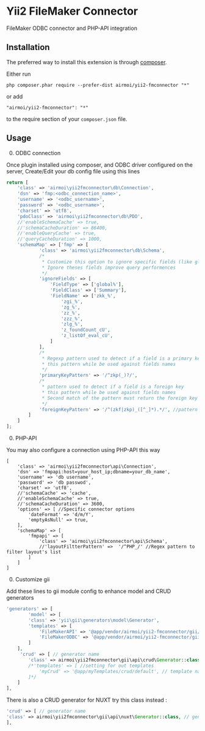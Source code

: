 Yii2 FileMaker Connector
========================
FileMaker ODBC connector and PHP-API integration

Installation
------------

The preferred way to install this extension is through [composer](http://getcomposer.org/download/).

Either run

```
php composer.phar require --prefer-dist airmoi/yii2-fmconnector "*"
```

or add

```
"airmoi/yii2-fmconnector": "*"
```

to the require section of your `composer.json` file.


Usage
-----
0. ODBC connection

Once plugin installed using composer, and ODBC driver configured on the server,
Create/Edit your db config file using this lines
```php
return [
    'class' => 'airmoi\yii2fmconnector\db\Connection',
    'dsn' => 'fmp:<odbc_connection_name>',
    'username' => '<odbc_username>',
    'password' => '<odbc_username>',
    'charset' => 'utf8',
    'pdoClass' => 'airmoi\yii2fmconnector\db\PDO',
    //'enableSchemaCache' => true,
    //'schemaCacheDuration' => 86400,
    //'enableQueryCache' => true,
    //'queryCacheDuration' => 1000,
    'schemaMap' => ['fmp' => [
            'class' => 'airmoi\yii2fmconnector\db\Schema',
            /* 
             * Customize this option to ignore specific fields (like global/utils fields) which you don't want to get access
             * Ignore theses fields improve query performences
             */
            'ignoreFields' => [
                'FieldType' => ['global%'],
                'FieldClass' => ['Summary'],
                'FieldName' => ['zkk_%',
                    'zgi_%',
                    'zg_%',
                    'zz_%',
                    'zzz_%',
                    'zlg_%',
                    'z_foundCount_cU',
                    'z_listOf_eval_cU',
                ]
            ],
            /* 
             * Regexp pattern used to detect if a field is a primary key
             * this pattern while be used against fields names
             */
            'primaryKeyPattern' => '/^zkp(_)?/',
            /* 
             * pattern used to detect if a field is a foreign key
             * this pattern while be used against fields names
             * Second match of the pattern must return the foreign key trigram (XXX)
             */
            'foreignKeyPattern' => '/^(zkf|zkp)_([^_]*).*/', //pattern used to detect if a field is a foreign key
        ]
    ]
];
```

0. PHP-API

You may also configure a connection using PHP-API this way

```
[
    'class' => 'airmoi\yii2fmconnector\api\Connection',
    'dsn' => 'fmpapi:host=your_host_ip;dbname=your_db_name',
    'username' => 'db username',
    'password' => 'db passwod',
    'charset' => 'utf8',
    //'schemaCache' => 'cache',
    //'enableSchemaCache' => true,
    //'schemaCacheDuration' => 3600,
    'options' => [ //Specific connector options
        'dateFormat' => 'd/m/Y',
        'emptyAsNull' => true,
    ],
    'schemaMap' => [
        'fmpapi' => [
            'class' => 'airmoi\yii2fmconnector\api\Schema',
            //'layoutFiltterPattern' =>  '/^PHP_/' //Regex pattern to filter layout's list
        ]
    ]
]
```

0. Customize gii

Add these lines to gii module config to enhance model and CRUD generators
```php
'generators' => [
        'model' => [
        'class' => 'yii\gii\generators\model\Generator',
        'templates' => [
            'FileMakerAPI' => '@app/vendor/airmoi/yii2-fmconnector/gii/api/templates/',
            'FileMakerODBC' => '@app/vendor/airmoi/yii2-fmconnector/gii/odbc/templates/',
        ]
    ],
     'crud' => [ // generator name
        'class' => airmoi\yii2fmconnector\gii\api\crud\Generator::class, // generator class
        /*'templates' => [ //setting for out templates
            'myCrud' => '@app/myTemplates/crud/default', // template name => path to template
        ]*/
    ]
],
```

There is also a CRUD generator for NUXT
try this class instead :
```php
'crud' => [ // generator name
'class' => airmoi\yii2fmconnector\gii\api\nuxt\Generator::class, // generator class
],
```

